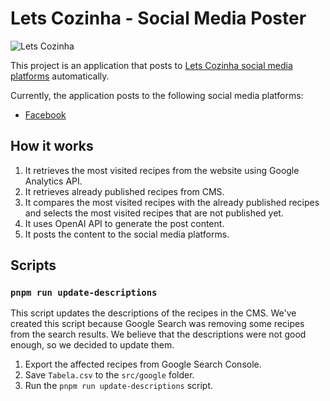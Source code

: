 # Lets Cozinha - Social Media Poster

![Lets Cozinha](https://www.letscozinha.com.br/logo-texto.png)

This project is an application that posts to [Lets Cozinha social media platforms](https://www.letscozinha.com.br/contato) automatically.

Currently, the application posts to the following social media platforms:

- [Facebook](https://www.facebook.com/letscozinha)

## How it works

1. It retrieves the most visited recipes from the website using Google Analytics API.
1. It retrieves already published recipes from CMS.
1. It compares the most visited recipes with the already published recipes and selects the most visited recipes that are not published yet.
1. It uses OpenAI API to generate the post content.
1. It posts the content to the social media platforms.

## Scripts

### `pnpm run update-descriptions`

This script updates the descriptions of the recipes in the CMS. We've created this script because Google Search was removing some recipes from the search results. We believe that the descriptions were not good enough, so we decided to update them.

1. Export the affected recipes from Google Search Console.
1. Save `Tabela.csv` to the `src/google` folder.
1. Run the `pnpm run update-descriptions` script.
